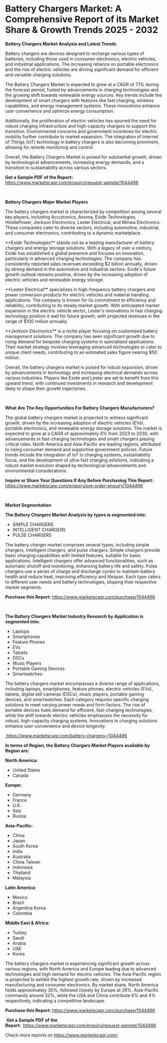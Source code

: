 <p><h1>Battery Chargers Market: A Comprehensive Report of its Market Share & Growth Trends 2025 - 2032</h1></p><p><strong>Battery Chargers Market Analysis and Latest Trends</strong></p>
<p><p>Battery chargers are devices designed to recharge various types of batteries, including those used in consumer electronics, electric vehicles, and industrial applications. The increasing reliance on portable electronics and the rise of electric vehicles are driving significant demand for efficient and versatile charging solutions.</p><p>The Battery Chargers Market is expected to grow at a CAGR of 7.1% during the forecast period, fueled by advancements in charging technologies and the growing shift towards renewable energy sources. Key trends include the development of smart chargers with features like fast charging, wireless capabilities, and energy management systems. These innovations enhance user convenience and optimize energy consumption.</p><p>Additionally, the proliferation of electric vehicles has spurred the need for robust charging infrastructure and high-capacity chargers to support this transition. Environmental concerns and government incentives for electric mobility further contribute to market expansion. The integration of Internet of Things (IoT) technology in battery chargers is also becoming prominent, allowing for remote monitoring and control.</p><p>Overall, the Battery Chargers Market is poised for substantial growth, driven by technological advancements, increasing energy demands, and a transition to sustainability across various sectors.</p></p>
<p><strong>Get a Sample PDF of the Report:&nbsp;</strong> <a href="https://www.marketscagr.com/enquiry/request-sample/1044496?utm_campaign=2342&utm_medium=2&utm_source=Github&utm_content=ia&utm_term=13022025&utm_id=battery-chargers">https://www.marketscagr.com/enquiry/request-sample/1044496</a></p>
<p>&nbsp;</p>
<p><strong>Battery Chargers Major Market Players</strong></p>
<p><p>The battery chargers market is characterized by competition among several key players, including Accutronics, Anoma, Exide Technologies, HindlePower, Jeckson Electronics, Lester Electrical, and Minwa Electronics. These companies cater to diverse sectors, including automotive, industrial, and consumer electronics, contributing to a dynamic marketplace.</p><p>**Exide Technologies** stands out as a leading manufacturer of battery chargers and energy storage solutions. With a legacy of over a century, Exide has established a global presence and focuses on innovation, particularly in advanced charging technologies. The company has consistently reported sales revenues exceeding $2 billion annually, driven by strong demand in the automotive and industrial sectors. Exide's future growth outlook remains positive, driven by the increasing adoption of electric vehicles and renewable energy storage.</p><p>**Lester Electrical** specializes in high-frequency battery chargers and power conversion products for electric vehicles and material handling applications. The company is known for its commitment to efficiency and reliability, contributing to its steady market growth. With anticipated market expansion in the electric vehicle sector, Lester's innovations in fast charging technology position it well for future growth, with projected revenues in the range of $100 million annually.</p><p>**Jeckson Electronics** is a niche player focusing on customized battery management solutions. The company has seen significant growth due to rising demand for bespoke charging systems in specialized applications. Their market strategy involves leveraging advanced technologies to cater to unique client needs, contributing to an estimated sales figure nearing $50 million.</p><p>Overall, the battery chargers market is poised for robust expansion, driven by advancements in technology and increasing electrical demands across various industries. Players like Exide and Lester are set to benefit from this upward trend, with continued investments in research and development likely to shape their growth trajectories.</p></p>
<p>&nbsp;</p>
<p><strong>What Are The Key Opportunities For Battery Chargers Manufacturers?</strong></p>
<p><p>The global battery chargers market is projected to witness significant growth, driven by the increasing adoption of electric vehicles (EVs), portable electronics, and renewable energy storage solutions. The market is expected to grow at a CAGR of approximately 6% from 2023 to 2030, with advancements in fast-charging technologies and smart chargers playing critical roles. North America and Asia-Pacific are leading regions, attributed to rising consumer demand and supportive government policies. Future trends include the integration of IoT in charging systems, sustainability focus, and the development of ultra-fast charging solutions, indicating a robust market evolution shaped by technological advancements and environmental considerations.</p></p>
<p><strong>Inquire or Share Your Questions If Any Before Purchasing This Report:</strong> <a href="https://www.marketscagr.com/enquiry/pre-order-enquiry/1044496?utm_campaign=2342&utm_medium=2&utm_source=Github&utm_content=ia&utm_term=13022025&utm_id=battery-chargers">https://www.marketscagr.com/enquiry/pre-order-enquiry/1044496</a></p>
<p>&nbsp;</p>
<p><strong>Market Segmentation</strong></p>
<p><strong>The Battery Chargers Market Analysis by types is segmented into:</strong></p>
<p><ul><li>SIMPLE CHARGERS</li><li>INTELLIGENT CHARGERS</li><li>PULSE CHARGERS</li></ul></p>
<p><p>The battery charger market comprises several types, including simple chargers, intelligent chargers, and pulse chargers. Simple chargers provide basic charging capabilities with limited features, suitable for basic applications. Intelligent chargers offer advanced functionalities, such as automatic shutoff and monitoring, enhancing battery life and safety. Pulse chargers use a series of charge and discharge cycles to maintain battery health and reduce heat, improving efficiency and lifespan. Each type caters to different user needs and battery technologies, shaping their respective market segments.</p></p>
<p><strong>Purchase this Report:&nbsp;</strong><a href="https://www.marketscagr.com/purchase/1044496?utm_campaign=2342&utm_medium=2&utm_source=Github&utm_content=ia&utm_term=13022025&utm_id=battery-chargers">https://www.marketscagr.com/purchase/1044496</a></p>
<p>&nbsp;</p>
<p><strong>The Battery Chargers Market Industry Research by Application is segmented into:</strong></p>
<p><ul><li>Laptops</li><li>Smartphones</li><li>Feature Phones</li><li>EVs</li><li>Tablets</li><li>DSCs</li><li>Music Players</li><li>Portable Gaming Devices</li><li>Smartwatches</li></ul></p>
<p><p>The battery chargers market encompasses a diverse range of applications, including laptops, smartphones, feature phones, electric vehicles (EVs), tablets, digital still cameras (DSCs), music players, portable gaming devices, and smartwatches. Each category requires specific charging solutions to meet varying power needs and form factors. The rise of portable devices fuels demand for efficient, fast-charging technologies, while the shift towards electric vehicles emphasizes the necessity for robust, high-capacity charging systems. Innovations in charging solutions enhance user convenience and device longevity.</p></p>
<p><a href="https://www.marketscagr.com/battery-chargers-r1044496?utm_campaign=2342&utm_medium=2&utm_source=Github&utm_content=ia&utm_term=13022025&utm_id=battery-chargers">&nbsp;https://www.marketscagr.com/battery-chargers-r1044496</a></p>
<p><strong>In terms of Region, the Battery Chargers Market Players available by Region are:</strong></p>
<p>
    <p> <strong> North America: </strong>
        <ul>
            <li>United States</li>
            <li>Canada</li>
        </ul>
        </p> 
    <p> <strong> Europe: </strong>
        <ul>
            <li>Germany</li>
            <li>France</li>
            <li>U.K.</li>
            <li>Italy</li>
            <li>Russia</li>
        </ul>
        </p> 
    <p> <strong> Asia-Pacific: </strong>
        <ul>
            <li>China</li>
            <li>Japan</li>
            <li>South Korea</li>
            <li>India</li>
            <li>Australia</li>
            <li>China Taiwan</li>
            <li>Indonesia</li>
            <li>Thailand</li>
            <li>Malaysia</li>
        </ul>
        </p> 
    <p> <strong> Latin America: </strong>
        <ul>
            <li>Mexico</li>
            <li>Brazil</li>
            <li>Argentina Korea</li>
            <li>Colombia</li>
        </ul>
        </p> 
    <p> <strong> Middle East & Africa: </strong>
        <ul>
            <li>Turkey</li>
            <li>Saudi</li>
            <li>Arabia</li>
            <li>UAE</li>
            <li>Korea</li>
        </ul>
    </p>
    </p>
<p><p>The battery chargers market is experiencing significant growth across various regions, with North America and Europe leading due to advanced technologies and high demand for electric vehicles. The Asia-Pacific region is projected to exhibit the highest growth rate, driven by increased manufacturing and consumer electronics. By market share, North America holds approximately 30%, followed closely by Europe at 28%. Asia-Pacific commands around 32%, while the USA and China contribute 6% and 4% respectively, indicating a competitive landscape.</p></p>
<p><strong>Purchase this Report: </strong><a href="https://www.marketscagr.com/purchase/1044496?utm_campaign=2342&utm_medium=2&utm_source=Github&utm_content=ia&utm_term=13022025&utm_id=battery-chargers">https://www.marketscagr.com/purchase/1044496</a></p>
<p>&nbsp;<strong>Get a Sample PDF of the Report:&nbsp;&nbsp;</strong><a href="https://www.marketscagr.com/enquiry/request-sample/1044496?utm_campaign=2342&utm_medium=2&utm_source=Github&utm_content=ia&utm_term=13022025&utm_id=battery-chargers">https://www.marketscagr.com/enquiry/request-sample/1044496</a></p>
<p><strong></strong></p>
<p>Check more reports on <a href="https://www.marketscagr.com/?utm_campaign=2342&utm_medium=2&utm_source=Github&utm_content=ia&utm_term=13022025&utm_id=battery-chargers">https://www.marketscagr.com/</a></p>